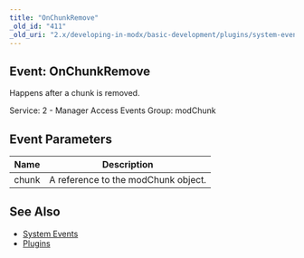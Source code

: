 ```yaml
---
title: "OnChunkRemove"
_old_id: "411"
_old_uri: "2.x/developing-in-modx/basic-development/plugins/system-events/onchunkremove"
---
```


## Event: OnChunkRemove

Happens after a chunk is removed.

Service: 2 - Manager Access Events 
Group: modChunk

## Event Parameters

| Name | Description |
|------|-------------|
| chunk | A reference to the modChunk object. |
## See Also

- [System Events](developing-in-modx/basic-development/plugins/system-events "System Events")
- [Plugins](developing-in-modx/basic-development/plugins "Plugins")